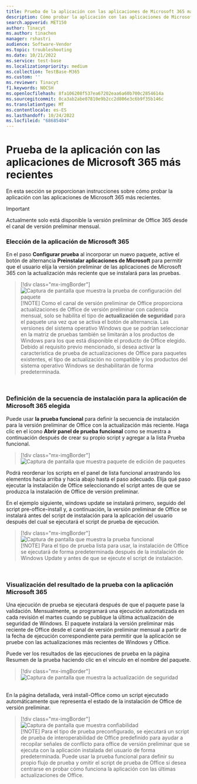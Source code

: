 ```yaml
---
title: Prueba de la aplicación con las aplicaciones de Microsoft 365 más recientes
description: Cómo probar la aplicación con las aplicaciones de Microsoft 365 más recientes
search.appverid: MET150
author: Tinacyt
ms.author: tinachen
manager: rshastri
audience: Software-Vendor
ms.topic: troubleshooting
ms.date: 10/21/2022
ms.service: test-base
ms.localizationpriority: medium
ms.collection: TestBase-M365
ms.custom: ''
ms.reviewer: Tinacyt
f1.keywords: NOCSH
ms.openlocfilehash: 8fa106208f537ea67202eaa6a60b700c2854614a
ms.sourcegitcommit: 0ca3ab2abe07810e9b2cc2d806e3c6b9f35b146c
ms.translationtype: MT
ms.contentlocale: es-ES
ms.lasthandoff: 10/24/2022
ms.locfileid: "68685404"
---
```

# <a name="test-your-application-with-latest-microsoft-365-apps"></a>Prueba de la aplicación con las aplicaciones de Microsoft 365 más recientes


En esta sección se proporcionan instrucciones sobre cómo probar la aplicación con las aplicaciones de Microsoft 365 más recientes.

> [!IMPORTANT]
> Actualmente solo está disponible la versión preliminar de Office 365 desde el canal de versión preliminar mensual.


### <a name="choose-the-microsoft-365-application"></a>Elección de la aplicación de Microsoft 365 

En el paso **Configurar prueba** al incorporar un nuevo paquete, active el botón de alternancia **Preinstalar aplicaciones de Microsoft** para permitir que el usuario elija la versión preliminar de las aplicaciones de Microsoft 365 con la actualización más reciente que se instalará para las pruebas.

 > [!div class="mx-imgBorder"]  
 > ![Captura de pantalla que muestra la prueba de configuración del paquete](Media/testwithm365app01.png)  
 > [!NOTE] 
 > Como el canal de versión preliminar de Office proporciona actualizaciones de Office de versión preliminar con cadencia mensual, solo se habilita el tipo de **actualización de seguridad** para el paquete una vez que se activa el botón de alternancia. Las versiones del sistema operativo Windows que se podrían seleccionar en la matriz de pruebas también se limitarán a los productos de Windows para los que está disponible el producto de Office elegido. Debido al requisito previo mencionado, si desea activar la característica de prueba de actualizaciones de Office para paquetes existentes, el tipo de actualización no compatible y los productos del sistema operativo Windows se deshabilitarán de forma predeterminada.

&nbsp;  
### <a name="define-the-install-sequence-for-the-chosen-microsoft-365-application"></a>Definición de la secuencia de instalación para la aplicación de Microsoft 365 elegida 

Puede usar **la prueba funcional** para definir la secuencia de instalación para la versión preliminar de Office con la actualización más reciente. Haga clic en el icono **Abrir panel de prueba funcional** como se muestra a continuación después de crear su propio script y agregar a la lista Prueba funcional.

 > [!div class="mx-imgBorder"]  
 > ![Captura de pantalla que muestra paquete de edición de paquetes](Media/testwithm365app02.png)

Podrá reordenar los scripts en el panel de lista funcional arrastrando los elementos hacia arriba y hacia abajo hasta el paso adecuado. Elija qué paso ejecutar la instalación de Office seleccionando el script antes de que se produzca la instalación de Office de versión preliminar.  

En el ejemplo siguiente, windows update se instalará primero, seguido del script pre-office-install y, a continuación, la versión preliminar de Office se instalará antes del script de instalación para la aplicación del usuario después del cual se ejecutará el script de prueba de ejecución.

 > [!div class="mx-imgBorder"]  
 > ![Captura de pantalla que muestra la prueba funcional](Media/testwithm365app03.png)  
 > [!NOTE]
 > Para el tipo de prueba lista para usar, la instalación de Office se ejecutará de forma predeterminada después de la instalación de Windows Update y antes de que se ejecute el script de instalación.

&nbsp;  
### <a name="view-the-test-result-with-microsoft-365-application"></a>Visualización del resultado de la prueba con la aplicación Microsoft 365  

Una ejecución de prueba se ejecutará después de que el paquete pase la validación. Mensualmente, se programará una ejecución automatizada en cada revisión el martes cuando se publique la última actualización de seguridad de Windows. El paquete instalará la versión preliminar más reciente de Office desde el canal de versión preliminar mensual a partir de la fecha de ejecución correspondiente para permitir que la aplicación se pruebe con las actualizaciones más recientes de Windows y Office.

Puede ver los resultados de las ejecuciones de prueba en la página Resumen de la prueba haciendo clic en el vínculo en el nombre del paquete.

 > [!div class="mx-imgBorder"]  
 > ![Captura de pantalla que muestra la actualización de seguridad](Media/testwithm365app04.png)

&nbsp;  
En la página detallada, verá install-Office como un script ejecutado automáticamente que representa el estado de la instalación de Office de versión preliminar.

 > [!div class="mx-imgBorder"]  
 > ![Captura de pantalla que muestra confiabilidad](Media/testwithm365app05.png)  
 > [!NOTE]
 > Para el tipo de prueba preconfigurado, se ejecutará un script de prueba de interoperabilidad de Office predefinido para ayudar a recopilar señales de conflicto para office de versión preliminar que se ejecuta con la aplicación instalada del usuario de forma predeterminada. Puede usar la prueba funcional para definir su propio flujo de prueba y omitir el script de prueba de Office si desea centrarse en probar cómo funciona la aplicación con las últimas actualizaciones de Office.
